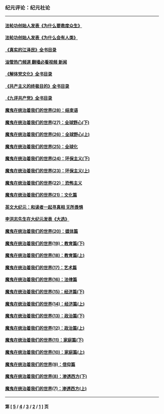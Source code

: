 ### 纪元评论：纪元社论
---
#### [法轮功创始人发表《为什么要救度众生》](../../pages/nsc422/n13975246.md?08060330) 
#### [法轮功创始人发表《为什么会有人类》](../../pages/nsc422/n13912117.md?08060330) 
#### [《真实的江泽民》全书目录](../../pages/nsc422/n13721399.md?08060330) 
#### [油管热门频道 翻墙必看视频 新闻](ok?08060330)
#### [《解体党文化》全书目录](../../pages/nsc422/n13721157.md?08060330) 
#### [《共产主义的终极目的》全书目录](../../pages/nsc422/n13721048.md?08060330) 
#### [《九评共产党》全书目录](../../pages/nsc422/n13708085.md?08060330) 
#### [魔鬼在统治着我们的世界(28)：结束语](../../pages/nsc422/n10936246.md?08060330) 
#### [魔鬼在统治着我们的世界(27)：全球野心(下)](../../pages/nsc422/n10928319.md?08060330) 
#### [魔鬼在统治着我们的世界(26)：全球野心(上)](../../pages/nsc422/n10900318.md?08060330) 
#### [魔鬼在统治着我们的世界(25)：全球化](../../pages/nsc422/n10788205.md?08060330) 
#### [魔鬼在统治着我们的世界(24)：环保主义(下)](../../pages/nsc422/n10695307.md?08060330) 
#### [魔鬼在统治着我们的世界(23)：环保主义(上)](../../pages/nsc422/n10688613.md?08060330) 
#### [魔鬼在统治着我们的世界(22)：恐怖主义](../../pages/nsc422/n10614727.md?08060330) 
#### [魔鬼在统治着我们的世界(21)：文化篇](../../pages/nsc422/n10597706.md?08060330) 
#### [英文大纪元：和读者一起寻真相 无所畏惧](../../pages/nsc422/n12542027.md?08060330) 
#### [李洪志先生在大纪元发表《大选》](../../pages/nsc422/n12534746.md?08060330) 
#### [魔鬼在统治着我们的世界(20)：媒体篇](../../pages/nsc422/n10586579.md?08060330) 
#### [魔鬼在统治着我们的世界(19)：教育篇(下)](../../pages/nsc422/n10564808.md?08060330) 
#### [魔鬼在统治着我们的世界(18)：教育篇(上)](../../pages/nsc422/n10526970.md?08060330) 
#### [魔鬼在统治着我们的世界(17)：艺术篇](../../pages/nsc422/n10499093.md?08060330) 
#### [魔鬼在统治着我们的世界(16)：法律篇](../../pages/nsc422/n10485969.md?08060330) 
#### [魔鬼在统治着我们的世界(15)：经济篇(下)](../../pages/nsc422/n10469975.md?08060330) 
#### [魔鬼在统治着我们的世界(14)：经济篇(上)](../../pages/nsc422/n10457370.md?08060330) 
#### [魔鬼在统治着我们的世界(13)：政治篇(下)](../../pages/nsc422/n10448270.md?08060330) 
#### [魔鬼在统治着我们的世界(12)：政治篇(上)](../../pages/nsc422/n10444576.md?08060330) 
#### [魔鬼在统治着我们的世界(11)：家庭篇(下)](../../pages/nsc422/n10440961.md?08060330) 
#### [魔鬼在统治着我们的世界(10)：家庭篇(上)](../../pages/nsc422/n10435448.md?08060330) 
#### [魔鬼在统治着我们的世界(9)：信仰篇](../../pages/nsc422/n10432159.md?08060330) 
#### [魔鬼在统治着我们的世界(8)：渗透西方(下)](../../pages/nsc422/n10429603.md?08060330) 
#### [魔鬼在统治着我们的世界(7)：渗透西方(上)](../../pages/nsc422/n10426013.md?08060330) 

---
#### 第 [ [5](./5.md?08060330) / [4](./4.md?08060330) / [3](./3.md?08060330) / [2](./2.md?08060330) / [1](./1.md?08060330) ] 页

